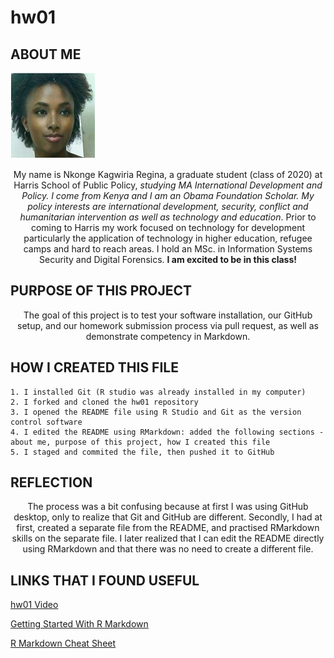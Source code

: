 # hw01

## ABOUT ME

![Kagwiria Nkonge.](https://github.com/Nkonge/hw01/blob/master/Images/Profile_pic.jpg)

<center>

My name is Nkonge Kagwiria Regina, a graduate student (class of 2020) at Harris School of Public Policy, *studying MA International Development and Policy. I come from Kenya and I am an Obama Foundation Scholar. My policy interests are international development, security, conflict and humanitarian intervention as well as technology and education*. 
Prior to coming to Harris my work focused on technology for development particularly the application of technology in higher education, refugee camps and hard to reach areas. I hold an MSc. in Information Systems Security and Digital Forensics.
**I am excited to be in this class!**

</center>

## PURPOSE OF THIS PROJECT
<center>

The goal of this project is to test your software installation, our GitHub setup, and our homework submission process via pull request, as well as demonstrate competency in Markdown.

</center>

## HOW I CREATED THIS FILE

    1. I installed Git (R studio was already installed in my computer)
    2. I forked and cloned the hw01 repository
    3. I opened the README file using R Studio and Git as the version control software
    4. I edited the README using RMarkdown: added the following sections - about me, purpose of this project, how I created this file
    5. I staged and commited the file, then pushed it to GitHub
 
## REFLECTION
<center>

The process was a bit confusing because at first I was using GitHub desktop, only to realize that Git and GitHub are different. 
Secondly, I had at first, created a separate file from the README, and practised RMarkdown skills on the separate file. I later realized that I can edit the README directly using RMarkdown and that there was no need to create a different file. 

</center>

## **LINKS THAT I FOUND USEFUL**

[hw01 Video](https://cfss.uchicago.edu/homework/edit-readme/)

[Getting Started With R Markdown](https://rstudio.com/resources/webinars/getting-started-with-r-markdown/)

[R Markdown Cheat Sheet](https://guides.github.com/pdfs/markdown-cheatsheet-online.pdf) 

